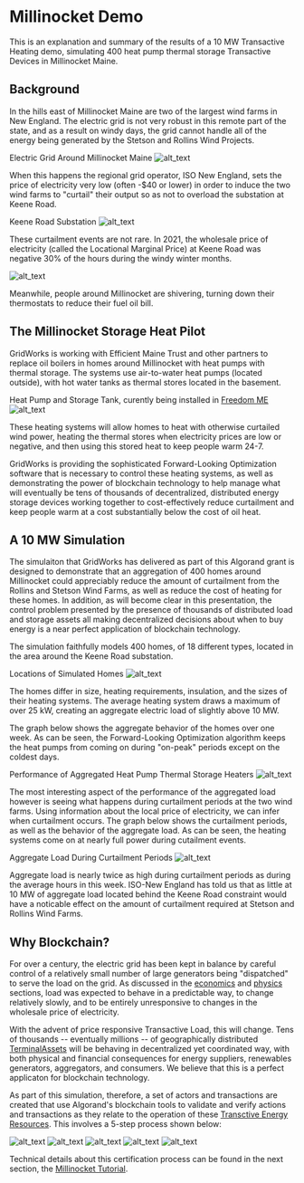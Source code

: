 # Millinocket Demo

This is an explanation and summary of the results of a 10 MW Transactive Heating demo, simulating
400 heat pump thermal storage Transactive Devices in Millinocket Maine.

## Background

In the hills east of Millinocket Maine are two of the largest wind farms in New England. The electric grid is not very robust in this remote part of the state, and as a result on windy days, the grid cannot handle all of the energy being generated by the Stetson and Rollins Wind Projects.

Electric Grid Around Millinocket Maine
![alt_text](images/maine-grid.png)

When this happens the regional grid operator, ISO New England, sets the price of electricity very low (often -$40 or lower) in order to induce the two wind farms to "curtail" their output so as not to overload the substation at Keene Road.

Keene Road Substation
![alt_text](images/keene-rd.png)

These curtailment events are not rare. In 2021, the wholesale price of electricity (called the Locational Marginal Price) at Keene Road was negative 30% of the hours during the windy winter months.

![alt_text](images/keene-lmps.png)

Meanwhile, people around Millinocket are shivering, turning down their thermostats to reduce their fuel oil bill.

## The Millinocket Storage Heat Pilot

GridWorks is working with Efficient Maine Trust and other partners to replace oil boilers in homes around Millinocket with heat pumps with thermal storage. The systems use air-to-water heat pumps (located outside), with hot water tanks as thermal stores located in the basement.

Heat Pump and Storage Tank, curently being installed in [Freedom ME](https://gridworks.readthedocs.io/en/latest/transactive-device.html)
![alt_text](images/heat-pump-and-tank.png)

These heating systems will allow homes to heat with otherwise curtailed wind power, heating the thermal stores when electricity prices are low or negative, and then using this stored heat to keep people warm 24-7.

GridWorks is providing the sophisticated Forward-Looking Optimization software that is necessary to control these heating systems, as well as demonstrating the power of blockchain technology to help manage what will eventually be tens of thousands of decentralized, distributed energy storage devices working together to cost-effectively reduce curtailment and keep people warm at a cost substantially below the cost of oil heat.

## A 10 MW Simulation

The simulaiton that GridWorks has delivered as part of this Algorand grant is designed to demonstrate that an aggregation of 400 homes around Millinocket could appreciably reduce the amount of curtailment from the Rollins and Stetson Wind Farms, as well as reduce the cost of heating for these homes. In addition, as will become clear in this presentation, the control problem presented by the presence of thousands of distributed load and storage assets all making decentralized decisions about when to buy energy is a near perfect application of blockchain technology.

The simulation faithfully models 400 homes, of 18 different types, located in the area around the Keene Road substation.

Locations of Simulated Homes
![alt_text](images/long-lat.png)

The homes differ in size, heating requirements, insulation, and the sizes of their heating systems. The average heating system draws a maximum of over 25 kW, creating an aggregate electric load of slightly above 10 MW.

The graph below shows the aggregate behavior of the homes over one week. As can be seen, the Forward-Looking Optimization algorithm keeps the heat pumps from coming on during "on-peak" periods except on the coldest days.

Performance of Aggregated Heat Pump Thermal Storage Heaters
![alt_text](images/aggregate-load-1.png)

The most interesting aspect of the performance of the aggregated load however is seeing what happens during curtailment periods at the two wind farms. Using information about the local price of electricity, we can infer when curtailment occurs. The graph below shows the curtailment periods, as well as the behavior of the aggregate load. As can be seen, the heating systems come on at nearly full power during cutailment events.

Aggregate Load During Curtailment Periods
![alt_text](images/aggregate-load-and-curtailment.png)

Aggregate load is nearly twice as high during curtailment periods as during the average hours in this week. ISO-New England has told us that as little at 10 MW of aggregate load located behind the Keene Road constraint would have a noticable effect on the amount of curtailment required at Stetson and Rollins Wind Farms.

## Why Blockchain?

For over a century, the electric grid has been kept in balance by careful control of a relatively small number of large generators being "dispatched" to serve the load on the grid. As discussed in the [economics](economics) and [physics](physics) sections, load was expected to behave in a predictable way, to change relatively slowly, and to be entirely unresponsive to changes in the wholesale price of electricity.

With the advent of price responsive Transactive Load, this will change. Tens of thousands -- eventually millions -- of geographically distributed [TerminalAssets](terminal-asset) will be behaving in decentralized yet coordinated way, with both physical and financial consequences for energy suppliers, renewables generators, aggregators, and consumers. We believe that this is a perfect applicaton for blockchain technology.

As part of this simulation, therefore, a set of actors and transactions are created that use Algorand's blockchain tools to validate and verify actions and transactions as they relate to the operation of these [Transctive Energy Resources](transactive-energy-resource). This involves a 5-step process shown below:

![alt_text](images/sim-step-1.png)
![alt_text](images/sim-step-2.png)
![alt_text](images/sim-step-3.png)
![alt_text](images/sim-step-4.png)
![alt_text](images/sim-step-5.png)

Technical details about this certification process can be found in the next section, the [Millinocket Tutorial](https://gridworks.readthedocs.io/en/latest/millinocket-tutorial.html).

